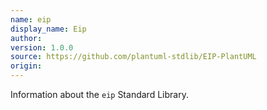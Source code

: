 ```yaml
---
name: eip
display_name: Eip
author: 
version: 1.0.0
source: https://github.com/plantuml-stdlib/EIP-PlantUML
origin: 
---
```


Information about the `eip` Standard Library.
